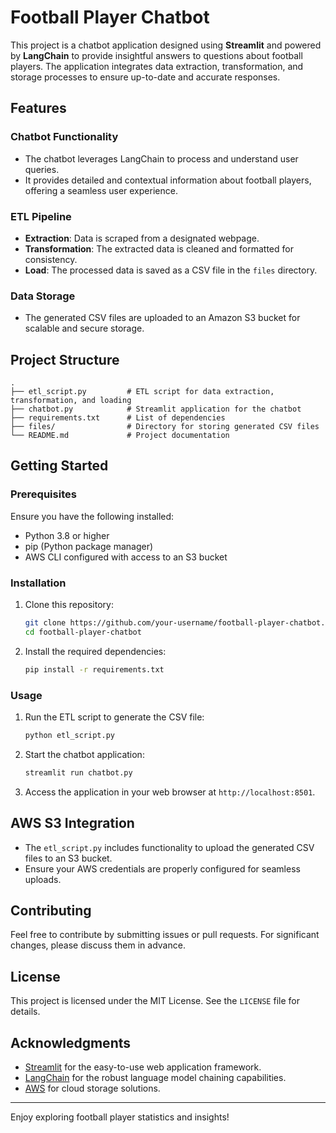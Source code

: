 # Football Player Chatbot

This project is a chatbot application designed using **Streamlit** and powered by **LangChain** to provide insightful answers to questions about football players. The application integrates data extraction, transformation, and storage processes to ensure up-to-date and accurate responses.

## Features

### Chatbot Functionality
- The chatbot leverages LangChain to process and understand user queries.
- It provides detailed and contextual information about football players, offering a seamless user experience.

### ETL Pipeline
- **Extraction**: Data is scraped from a designated webpage.
- **Transformation**: The extracted data is cleaned and formatted for consistency.
- **Load**: The processed data is saved as a CSV file in the `files` directory.

### Data Storage
- The generated CSV files are uploaded to an Amazon S3 bucket for scalable and secure storage.

## Project Structure
```plaintext
.
├── etl_script.py         # ETL script for data extraction, transformation, and loading
├── chatbot.py            # Streamlit application for the chatbot
├── requirements.txt      # List of dependencies
├── files/                # Directory for storing generated CSV files
└── README.md             # Project documentation
```

## Getting Started

### Prerequisites
Ensure you have the following installed:
- Python 3.8 or higher
- pip (Python package manager)
- AWS CLI configured with access to an S3 bucket

### Installation
1. Clone this repository:
   ```bash
   git clone https://github.com/your-username/football-player-chatbot.git
   cd football-player-chatbot
   ```
2. Install the required dependencies:
   ```bash
   pip install -r requirements.txt
   ```

### Usage
1. Run the ETL script to generate the CSV file:
   ```bash
   python etl_script.py
   ```
2. Start the chatbot application:
   ```bash
   streamlit run chatbot.py
   ```
3. Access the application in your web browser at `http://localhost:8501`.

## AWS S3 Integration
- The `etl_script.py` includes functionality to upload the generated CSV files to an S3 bucket.
- Ensure your AWS credentials are properly configured for seamless uploads.

## Contributing
Feel free to contribute by submitting issues or pull requests. For significant changes, please discuss them in advance.

## License
This project is licensed under the MIT License. See the `LICENSE` file for details.

## Acknowledgments
- [Streamlit](https://streamlit.io/) for the easy-to-use web application framework.
- [LangChain](https://langchain.com/) for the robust language model chaining capabilities.
- [AWS](https://aws.amazon.com/) for cloud storage solutions.

---

Enjoy exploring football player statistics and insights!
